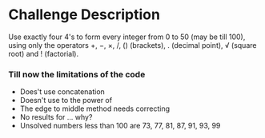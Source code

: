 # Challenge Description

Use exactly four 4's to form every integer from 0 to 50 (may be till 100), using only the operators +, −, ×, /, () (brackets), . (decimal point), √ (square root) and ! (factorial).

### Till now the limitations of the code
- Does't use concatenation
- Doesn't use to the power of
- The edge to middle method needs correcting
- No results for ... why?
- Unsolved numbers less than 100 are 73, 77, 81, 87, 91, 93, 99